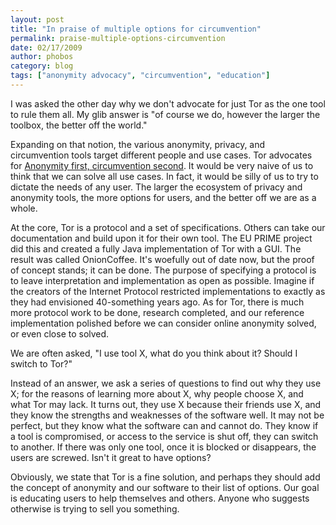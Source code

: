 ```yaml
---
layout: post
title: "In praise of multiple options for circumvention"
permalink: praise-multiple-options-circumvention
date: 02/17/2009
author: phobos
category: blog
tags: ["anonymity advocacy", "circumvention", "education"]
---
```


I was asked the other day why we don't advocate for just Tor as the one tool to rule them all. My glib answer is "of course we do, however the larger the toolbox, the better off the world."

Expanding on that notion, the various anonymity, privacy, and circumvention tools target different people and use cases. Tor advocates for [Anonymity first, circumvention second](https://blog.torproject.org/blog/circumvention-and-anonymity). It would be very naive of us to think that we can solve all use cases. In fact, it would be silly of us to try to dictate the needs of any user. The larger the ecosystem of privacy and anonymity tools, the more options for users, and the better off we are as a whole.

At the core, Tor is a protocol and a set of specifications. Others can take our documentation and build upon it for their own tool. The EU PRIME project did this and created a fully Java implementation of Tor with a GUI. The result was called OnionCoffee. It's woefully out of date now, but the proof of concept stands; it can be done. The purpose of specifying a protocol is to leave interpretation and implementation as open as possible. Imagine if the creators of the Internet Protocol restricted implementations to exactly as they had envisioned 40-something years ago. As for Tor, there is much more protocol work to be done, research completed, and our reference implementation polished before we can consider online anonymity solved, or even close to solved.

We are often asked, "I use tool X, what do you think about it? Should I switch to Tor?"

Instead of an answer, we ask a series of questions to find out why they use X; for the reasons of learning more about X, why people choose X, and what Tor may lack. It turns out, they use X because their friends use X, and they know the strengths and weaknesses of the software well. It may not be perfect, but they know what the software can and cannot do. They know if a tool is compromised, or access to the service is shut off, they can switch to another. If there was only one tool, once it is blocked or disappears, the users are screwed. Isn't it great to have options?

Obviously, we state that Tor is a fine solution, and perhaps they should add the concept of anonymity and our software to their list of options. Our goal is educating users to help themselves and others. Anyone who suggests otherwise is trying to sell you something.

